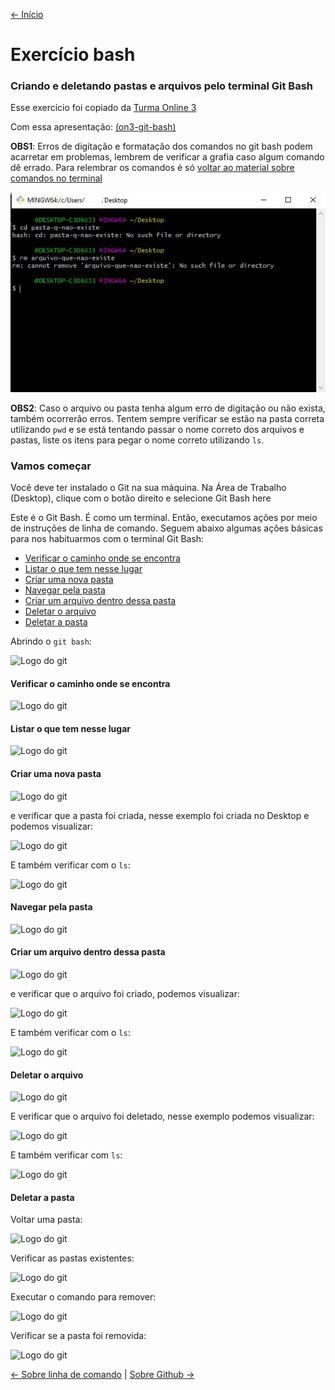 [<- Início](../../README.md)

# Exercício bash

### Criando e deletando pastas e arquivos pelo terminal Git Bash

Esse exercício foi copiado da [Turma Online 3](https://github.com/reprograma/On3-git-e-github/tree/master/1-exercicio-bash)


Com essa apresentação: <a href="https://docs.google.com/presentation/d/16kA4w6qWRxqm4Z5ZlsopA1a8pKXSPaO4mKcVuUcoc7g/edit#slide=id.p" target="_blank">(on3-git-bash)</a>


**OBS1**: Erros de digitação e formatação dos comandos no git bash podem acarretar em problemas, lembrem de verificar a grafia caso algum comando dê errado. Para relembrar os comandos é só [voltar ao material sobre comandos no terminal](../sobre-linha-de-comando.md#comandos-básicos-do-terminal)

<img src="imgs/cli/erros.jpeg" alt="Logo do git" />

**OBS2**: Caso o arquivo ou pasta tenha algum erro de digitação ou não exista, também ocorrerão erros. Tentem sempre verificar se estão na pasta correta utilizando `pwd` e se está tentando passar o nome correto dos arquivos e pastas, liste os itens para pegar o nome correto utilizando `ls`.

### Vamos começar

Você deve ter instalado o Git na sua máquina. Na Área de Trabalho (Desktop), clique com o botão direito e selecione Git Bash here

Este é o Git Bash. É como um terminal. Então, executamos ações por meio de instruções de linha de comando. Seguem abaixo algumas ações básicas para nos habituarmos com o terminal Git Bash:

- [Verificar o caminho onde se encontra](#verificar-o-caminho-onde-se-encontra)
- [Listar o que tem nesse lugar](#listar-o-que-tem-nesse-lugar)
- [Criar uma nova pasta](#criar-uma-nova-pasta)
- [Navegar pela pasta](#navegar-pela-pasta)
- [Criar um arquivo dentro dessa pasta](#criar-um-arquivo-dentro-dessa-pasta)
- [Deletar o arquivo](#deletar-o-arquivo)
- [Deletar a pasta](#deletar-a-pasta)

Abrindo o `git bash`:

<img src="imgs/cli/bash-here.png" alt="Logo do git" />

#### Verificar o caminho onde se encontra

<img src="imgs/cli/pwd.png" alt="Logo do git" />

#### Listar o que tem nesse lugar

<img src="imgs/cli/ls.png" alt="Logo do git" />

#### Criar uma nova pasta

<img src="imgs/cli/mkdir.png" alt="Logo do git" />

e verificar que a pasta foi criada, nesse exemplo foi criada no Desktop e podemos visualizar:

<img src="imgs/cli/mkdir-created.png" alt="Logo do git" />

E também verificar com o `ls`:

<img src="imgs/cli/mkdir-ls.png" alt="Logo do git" />

#### Navegar pela pasta

<img src="imgs/cli/cd.png" alt="Logo do git" />

#### Criar um arquivo dentro dessa pasta

<img src="imgs/cli/create-file.png" alt="Logo do git" />

e verificar que o arquivo foi criado, podemos visualizar:

<img src="imgs/cli/created-file.png" alt="Logo do git" />

E também verificar com o `ls`:

<img src="imgs/cli/created-file-ls.png" alt="Logo do git" />

#### Deletar o arquivo

<img src="imgs/cli/rm.png" alt="Logo do git" />

E verificar que o arquivo foi deletado, nesse exemplo podemos visualizar:

<img src="imgs/cli/removed.png" alt="Logo do git" />

E também verificar com `ls`:

<img src="imgs/cli/removed-ls.png" alt="Logo do git" />

#### Deletar a pasta
Voltar uma pasta:

<img src="imgs/cli/cd-back.png" alt="Logo do git" />

Verificar as pastas existentes:

<img src="imgs/cli/ls-back.png" alt="Logo do git" />

Executar o comando para remover:

<img src="imgs/cli/remove-folder.png" alt="Logo do git" />

Verificar se a pasta foi removida:

<img src="imgs/cli/removed-folder-ls.png" alt="Logo do git" />


[<- Sobre linha de comando](../sobre-linha-de-comando.md) | [Sobre Github ->](../sobre-github.md)
